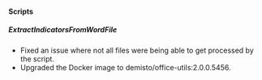 
#### Scripts
##### ExtractIndicatorsFromWordFile
- Fixed an issue where not all files were being able to get processed by the script.
- Upgraded the Docker image to demisto/office-utils:2.0.0.5456.
